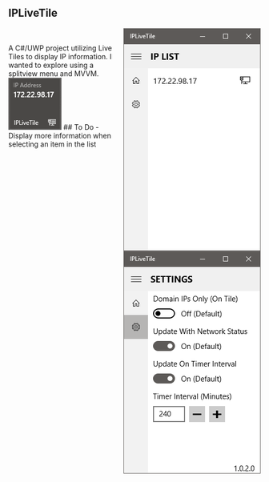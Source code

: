 ## IPLiveTile
<p align="right"><img align="right" src="https://github.com/j4c3/IPLiveTile/blob/master/Readme_Resources/IPLiveTile_MainList.png"> &nbsp; &nbsp; <img align="right" src="https://github.com/j4c3/IPLiveTile/blob/master/Readme_Resources/IPLiveTile_Settings.png"></p>
<p align="top">A C#/UWP project utilizing Live Tiles to display IP information.  I wanted to explore using a splitview menu and MVVM. 
<br />
<img src="https://github.com/j4c3/IPLiveTile/blob/master/Readme_Resources/IPLiveTile_Tile.png">
## To Do
- Display more information when selecting an item in the list
</p>
